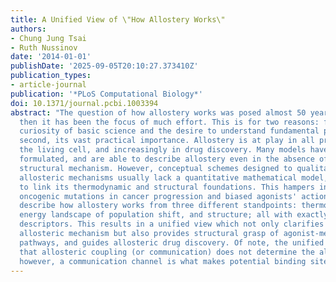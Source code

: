 ```yaml
---
title: A Unified View of \"How Allostery Works\"
authors:
- Chung Jung Tsai
- Ruth Nussinov
date: '2014-01-01'
publishDate: '2025-09-05T20:10:27.373410Z'
publication_types:
- article-journal
publication: '*PLoS Computational Biology*'
doi: 10.1371/journal.pcbi.1003394
abstract: "The question of how allostery works was posed almost 50 years ago. Since
  then it has been the focus of much effort. This is for two reasons: first, the intellectual
  curiosity of basic science and the desire to understand fundamental phenomena, and
  second, its vast practical importance. Allostery is at play in all processes in
  the living cell, and increasingly in drug discovery. Many models have been successfully
  formulated, and are able to describe allostery even in the absence of a detailed
  structural mechanism. However, conceptual schemes designed to qualitatively explain
  allosteric mechanisms usually lack a quantitative mathematical model, and are unable
  to link its thermodynamic and structural foundations. This hampers insight into
  oncogenic mutations in cancer progression and biased agonists' actions. Here, we
  describe how allostery works from three different standpoints: thermodynamics, free
  energy landscape of population shift, and structure; all with exactly the same allosteric
  descriptors. This results in a unified view which not only clarifies the elusive
  allosteric mechanism but also provides structural grasp of agonist-mediated signaling
  pathways, and guides allosteric drug discovery. Of note, the unified view reasons
  that allosteric coupling (or communication) does not determine the allosteric efficacy;
  however, a communication channel is what makes potential binding sites allosteric."
---
```

